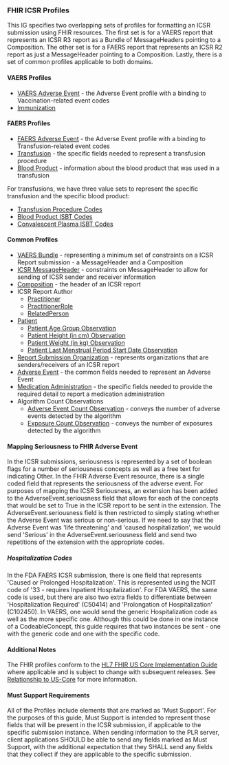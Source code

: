 ### FHIR ICSR Profiles
This IG specifies two overlapping sets of profiles for formatting an ICSR submission using FHIR resources.  The first set is for a VAERS report that represents an ICSR R3 report as a Bundle of MessageHeaders pointing to a Composition.  The other set is for a FAERS report that represents an ICSR R2 report as just a MessageHeader pointing to a Composition.  Lastly, there is a set of common profiles applicable to both domains.

#### VAERS Profiles
* [VAERS Adverse Event](StructureDefinition-vaers-adverseevent.html) - the Adverse Event profile with a binding to Vaccination-related event codes
* [Immunization](StructureDefinition-icsr-immunization.html)

#### FAERS Profiles
* [FAERS Adverse Event](StructureDefinition-faers-adverseevent.html) - the Adverse Event profile with a binding to Transfusion-related event codes
* [Transfusion](StructureDefinition-icsr-transfusion.html) - the specific fields needed to represent a transfusion procedure
* [Blood Product](StructureDefinition-icsr-bloodproduct.html) - information about the blood product that was used in a transfusion

For transfusions, we have three value sets to represent the specific transfusion and the specific blood product:

* [Transfusion Procedure Codes](ValueSet-TransfusionProcedureCodeVS.html)
* [Blood Product ISBT Codes](ValueSet-ISBTBloodProductCodeVS.html)
* [Convalescent Plasma ISBT Codes](ValueSet-ISBTConvalescentPlasmaCodeVS.html)

#### Common Profiles
* [VAERS Bundle](StructureDefinition-icsr-bundle.html) - representing a minimum set of constraints on a ICSR Report submission - a MessageHeader and a Composition
* [ICSR MessageHeader](StructureDefinition-icsr-messageheader.html) - constraints on MessageHeader to allow for sending of ICSR sender and receiver information
* [Composition](StructureDefinition-icsr-composition.html) - the header of an ICSR report
* ICSR Report Author
  * [Practitioner](StructureDefinition-icsr-authorpractitioner.html)
  * [PractitionerRole](StructureDefinition-icsr-authorpractitionerrole.html)
  * [RelatedPerson](StructureDefinition-icsr-authorrelatedperson.html)
* [Patient](StructureDefinition-icsr-patient.html)
  * [Patient Age Group Observation](StructureDefinition-icsr-patientagegroup.html)
  * [Patient Height (in cm) Observation](StructureDefinition-icsr-patientheight.html)
  * [Patient Weight (in kg) Observation](StructureDefinition-icsr-patientweight.html)
  * [Patient Last Menstrual Period Start Date Observation](StructureDefinition-icsr-patientlastmenstrualperiod.html)
* [Report Submission Organization](StructureDefinition-icsr-messageorganization.html) - represents organizations that are senders/receivers of an ICSR report
* [Adverse Event](StructureDefinition-icsr-adverseevent.html) - the common fields needed to represent an Adverse Event
* [Medication Administration](StructureDefinition-icsr-medicationadministration.html) - the specific fields needed to provide the required detail to report a medication administration
* Algorithm Count Observations
  * [Adverse Event Count Observation](StructureDefinition-icsr-aecountobservation.html) - conveys the number of adverse events detected by the algorithm
  * [Exposure Count Observation](StructureDefinition-icsr-exposurecountobservation.html) - conveys the number of exposures detected by the algorithm

#### Mapping Seriousness to FHIR Adverse Event
In the ICSR submissions, seriousness is represented by a set of boolean flags for a number of seriousness concepts as well as a free text for indicating Other.  In the FHIR Adverse Event resource, there is a single coded field that represents the seriousness of the adverse event.  For purposes of mapping the ICSR Seriousness, an extension has been added to the AdverseEvent.seriousness field that allows for each of the concepts that would be set to True in the ICSR report to be sent in the extension.  The AdverseEvent.seriousness field is then restricted to simply stating whether the Adverse Event was serious or non-serious.  If we need to say that the Adverse Event was 'life threatening' and 'caused hospitalization', we would send 'Serious' in the AdverseEvent.seriousness field and send two repetitions of the extension with the appropriate codes.

##### Hospitalization Codes
In the FDA FAERS ICSR submission, there is one field that represents 'Caused or Prolonged Hospitalization'.  This is represented using the NCIT code of '33 - requires Inpatient Hospitalization'.  For FDA VAERS, the same code is used, but there are also two extra fields to differentiate between 'Hospitalization Required' (C50414) and 'Prolongation of Hospitalization' (C102450).  In VAERS, one would send the generic Hospitalization code as well as the more specific one.  Although this could be done in one instance of a CodeableConcept, this guide requires that two instances be sent - one with the generic code and one with the specific code.

#### Additional Notes
The FHIR profiles conform to the [HL7 FHIR US Core Implementation Guide]({{site.data.fhir.hl7_fhir_us_core}}) where applicable and is subject to change with subsequent releases.  See [Relationship to US-Core](relationship_to_us-core.html) for more information.

#### Must Support Requirements
All of the Profiles include elements that are marked as 'Must Support'.  For the purposes of this guide, Must Support is intended to represent those fields that will be present in the ICSR submission, if applicable to the specific submission instance.  When sending information to the PLR server, client applications SHOULD be able to send any fields marked as Must Support, with the additional expectation that they SHALL send any fields that they collect if they are applicable to the specific submission. 
